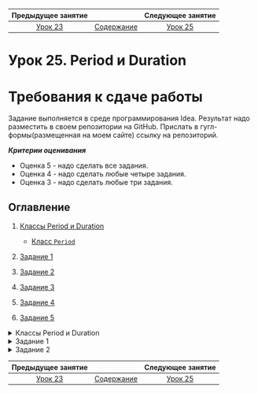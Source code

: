    Предыдущее занятие   |         &nbsp;          |   Следующее занятие    
:----------------------:|:-----------------------:|:----------------------:
 [Урок 23](LESSON23.MD) | [Содержание](../README.MD) | [Урок 25](LESSON25.MD)

# Урок 25. Period и Duration

# Требования к сдаче работы

Задание выполняется в среде программирования Idea. Результат надо разместить в своем репозитории на GitHub.
Прислать в гугл-формы(размещенная на моем сайте) ссылку на репозиторий.

***Критерии оценивания***

* Оценка 5 - надо сделать все задания.
* Оценка 4 - надо сделать любые четыре задания.
* Оценка 3 - надо сделать любые три задания.

## Оглавление
1. [Классы Period и Duration](#классы-period-и-duration)
   * [Класс `Period`](#класс-period)

3. [Задание 1](#задание-1)
4. [Задание 2](#задание-2)
5. [Задание 3](#задание-3)
6. [Задание 4](#задание-4)
7. [Задание 5](#задание-5)

<details>

<summary>Классы Period и Duration</summary>

## Классы Period и Duration

При работе со временем нам часто бывает нужна информация
не о конкретных моментах, а о длительности промежутка между ними. 
Например, если нам необходимо узнать, сколько минут займёт поездка от одной
станции метро до другой, или определить возраст пользователя нашего приложения.

Для этого в Java есть два специальных класса: `Period` (англ. «период, срок») 
и `Duration` (англ. «продолжительность, длительность»). О них и пойдёт речь
в этом уроке.

### Класс `Period`
Используется для вычисления срока **между двумя датами**. В экземпляре класса 
есть три поля: 
* продолжительность в годах (можно получить с помощью метода `getYears()`);
* месяцах (`getMonths()`);
* днях (`getDays()`).

Самый простой способ узнать продолжительность — вызвать статический 
метод `between(LocalDate startDateInclusive, LocalDate endDateExclusive)`, 
который вычисляет период с даты `startDateInclusive` 
по дату `endDateExclusive`. День, обозначенный датой `endDateExclusive`,
в расчёте не учитывается. 

Например, результатом метода `Period.between(LocalDate.of(2021, 11, 15),
LocalDate.of(2021, 11, 19))` будет промежуток в 4 дня:

![img_19.png](img_19.png)

Один из популярных примеров работы класса `Period` — программа для подсчёта возраста:

```java
import java.time.LocalDate;
import java.time.Period;

import static java.time.Month.JANUARY;

class Practicum {
    public static void main(String[] args) {
        LocalDate today = LocalDate.now();
        // напишите здесь свою дату рождения
        LocalDate birthday = LocalDate.of(1990, JANUARY, 1);

        Period age = Period.between(birthday, today);
        System.out.println("Ваш возраст:");
        System.out.println("Лет: " + age.getYears());
        System.out.println("Месяцев: " + age.getMonths());
        System.out.println("Дней: " + age.getDays());
   
```

![img_20.png](img_20.png)


### Класс Duration
В отличие от класса `Period`, класс `Duration` хранит продолжительность времени
с точностью до наносекунд и используется для вычисления длительности 
времени между двумя моментами. 
Сделать это можно с помощью метода `between(...)`:

```java
import java.time.Duration;
import java.time.LocalDateTime;
import java.time.Month;

import static java.time.Month.JANUARY;

class Practicum {
    public static void main(String[] args) {
        LocalDateTime now = LocalDateTime.now();
        // напишите здесь свою дату рождения с точностью до часов и минут
        int yearOfBirth = 1990;
        Month monthOfBirth = JANUARY;
        int dayOfMonth = 1;
        int hourOfBirth = 9;
        int minuteOfBirth = 0;
        LocalDateTime birthday = LocalDateTime.of(yearOfBirth, monthOfBirth, dayOfMonth, hourOfBirth, minuteOfBirth);

        Duration duration = Duration.between(birthday, now);

        System.out.println("На момент запуска кода вы прожили " + duration.getSeconds()
                + " секунд и " + duration.getNano() + " наносекунд.");
    }
}
```

![img_21.png](img_21.png)

Кроме того, у `Instant`, `LocalDateTime`, `LocalDate` и `LocalTime` есть 
метод `plus(TemporalAmount amountToAdd)`, где `TemporalAmount` (англ. «временно́е количество») 
—  интерфейс, представляющий продолжительность времени, который как раз и реализуют 
классы `Duration` и `Period`. А значит их значения можно передать в качестве параметра 
этого метода. Таким образом, `plus(TemporalAmount amountToAdd)` можно использовать и 
для вычисления момента времени, который произойдёт спустя промежуток, хранящийся в 
`Duration` или `Period`.

Например, если в переменной `ninetyMinutes` хранится промежуток продолжительностью в
90 минут, то при добавлении его к какому-либо моменту времени можно получить новый, но на
90 минут позже:

```java
import java.time.Duration;
import java.time.LocalTime;


class Practicum {
    public static void main(String[] args) {
        LocalTime start = LocalTime.of(0, 0);
        LocalTime finish = LocalTime.of(1, 30);

        // находим продолжительность между двумя единицами времени
        Duration ninetyMinutes = Duration.between(start, finish);

        LocalTime noon = LocalTime.of(12, 0);
        System.out.println("Старый момент времени: " + noon);
        // прибавляем к созданному моменту вычисленную продолжительность
        LocalTime newTime = noon.plus(ninetyMinutes);

        System.out.println("Новый момент времени: " + newTime);
    }
}
```

![img_22.png](img_22.png)

### Создание объектов Duration и Period

Создать объект с промежутком времени можно и вручную:
1. Перечислить все составляющие промежутка: года, месяцы и дни для `Period`:

```java
// промежуток длиной 100 лет, 10 месяцев, 1 день
Period longTime = Period.of(100, 10, 1);
```
 
2.  Воспользоваться методами по созданию промежутка из конкретной величины. Для `Period`:
   * `ofDays(int days)` — создаёт экземпляр Period длительностью `days` дней,
   * `ofWeeks(int weeks)` — длительностью `weeks` недель,
   * `ofMonths(int months)` — длительностью `months` месяцев,
   * `ofYears(int years)` — длительностью `years` лет.

 
Метод `toString()` у класса `Period` выводит продолжительность в формате 
`P[количество лет]Y[количество месяцев]M[количество дней]D`.
Если какая-то составляющая (например, количество месяцев) равна нулю, то она опускается.

Например, промежуток в 3 года, 4 месяца и 5 дней будет выглядеть как `P3Y4M5D`; 
1 год и 10 дней — `P1Y10D`, 14 дней — `P14D`.

Например, продолжительность столетней войны 
(которая на самом деле длилась больше ста лет) будет выведена на экран как `P116Y4M25D`,
а период из 3 недель — `P21D`.

```java
import java.time.Period;

class Practicum {
    public static void main(String[] args) {
        Period theHundredYearsWarPeriod = Period.of(116, 4, 25);
        System.out.println(theHundredYearsWarPeriod);

        Period threeWeeks = Period.ofWeeks(3);
        System.out.println(threeWeeks);
    }
}
```

![img_24.png](img_24.png)

А вот методы, с помощью которых можно создать экземпляр класса `Duration`:
* `ofSeconds(long seconds)` — создаёт экземпляр `Duration` длительностью `seconds` секунд,
* `ofSeconds(long seconds, long nanoAdjustment)`— длительностью `seconds` секунд и `nanoAdjustment` наносекунд,
* `ofMinutes(long minutes)` — длительностью `minutes` минут,
* `ofHours(long hours)` — длительностью `hours` часов,
* `ofDays(long days)` — длительностью `days` дней.

Как и в случае с классом `Period`, метод `toString()` у класса `Duration` выводит 
продолжительность в формате 
`PT[количество часов]H[количество минут]M[количество секунд]S`. 
Единица времени, равная нулю, также будет опущена. 
Промежуток в 7 часов, 10 минут, 15 секунд будет выглядеть как `PT7H10M15S`. 
Специальных обозначений для милли- и наносекунд нет — они будут переведены в секунды. Например, 
1 час, 30 секунд и 7 наносекунд — будут выглядеть как `PT1H30M0.000000007S`.


```java
import java.time.Duration;

class Practicum {
    public static void main(String[] args) {
        Duration tenMinutes = Duration.ofMinutes(10);
        System.out.println(tenMinutes);

        Duration fiveDays = Duration.ofDays(5);
        System.out.println(fiveDays);

        Duration sixHours = Duration.ofHours(6);
        System.out.println(sixHours);

        Duration someTime = Duration.ofSeconds(59, 100);
        System.out.println(someTime);
    }
}
```

![img_25.png](img_25.png)

### Методы класса Duration

Так как `Duration` предоставляет больше возможностей по использованию, 
промежутки времени чаще всего вычисляют именно с помощью него. 

У этого класса есть два поля, которые и отражают продолжительность: 
количество секунд и дробная часть секунды — в наносекундах. Получить значения 
этих полей можно с помощью методов `getSeconds()` и `getNano()`.
Например, таким образом можно вычислить, сколько по времени выполнялся участок кода:

```java
import java.time.Duration;
import java.time.LocalDateTime;
import java.util.Random;

class Practicum {
    public static void main(String[] args) throws InterruptedException {
        Random random = new Random();

        // фиксируем начало выполнения кода
        LocalDateTime start = LocalDateTime.now();

        // производим действия, время исполнения которых хотим замерить
        int num = random.nextInt(5000);
        Thread.sleep(num); // останавливаем выполнение кода на произвольное время

        // фиксируем конец выполнения кода
        LocalDateTime finish = LocalDateTime.now();

        // находим продолжительность между двумя моментами
        Duration duration = Duration.between(start, finish);

        // выводим результат
        System.out.println("Код выполнился за " + duration.getSeconds() + "." + duration.getNano() + "с.");
    }
}
```

![img_26.png](img_26.png)

Так как выводить время в секундах далеко не всегда удобно, 
то у `Duration` есть методы, приводящие продолжительность в другие единицы времени:

* `toDays()` — возвращает целое число дней в промежутке;
* `toHours()` — целое число часов;
* `toMinutes()` — целое число минут;
* `toMillis()` — целое число миллисекунд;
* `toNanos()` — целое число наносекунд;
* `toHoursPart()` — возвращает количество часов от неполного дня;
* `toMinutesPart()` — количество минут от неполного часа;
* `toSecondsPart()` — количество секунд от неполной минуты;
* `toMillisPart()` — количество миллисекунд от неполной секунды.

Например, если промежуток времени исчисляется часами, 
можно воспользоваться методами `toHours()`, `toMinutesPart()` и `toMinutes()`

```java
import java.time.Duration;
import java.time.LocalTime;

class Practicum {
    public static void main(String[] args) {
        LocalTime secondTime = LocalTime.of(23, 40);
        LocalTime firstTime = LocalTime.of(14, 25);

        Duration duration = Duration.between(firstTime, secondTime);

        System.out.println("Между двумя моментами времени:");
        System.out.println(duration.toHours() + " часов, " + duration.toMinutesPart() + " минут,");
        System.out.println("или " + duration.toMinutes() + " минут.");
    }
}
```

![img_28.png](img_28.png)

</details>



<details>
<summary>Задание 1</summary>

## Задание 1

В компании ООО «Ретроградный Меркурий» для улучшения планирования решили 
использовать ретроанализ: определять, сколько по времени будет в
ыполняться задача, если известно, во сколько она была начата и 
закончена в прошлый раз. Восстановите пропущенные участки кода. 
Воспользуйтесь классом `DateTimeFormatter`,
чтобы выводить время в формате `часы:минуты` (например, `12:34`).


```
import java.time.Duration;
import java.time.LocalTime;
import java.time.format.DateTimeFormatter;


class Practicum {
    public static void main(String[] args) {
        // время начала работы над задачей — 9:00
        LocalTime taskStart = LocalTime.of(...);
        // время окончания работы над задачей — 11:30
        LocalTime taskFinish = LocalTime.of(...);

        // опишите формат вывода в виде часы:минуты
        DateTimeFormatter formatter = ...

        // найдите продолжительность между двумя единицами времени
        Duration duration = ...
        
        // taskStart должен быть выведен в указанном формате
        System.out.println("В прошлый раз задача была начата в " + ... + ",");
        // taskFinish должен быть выведен в указанном формате
        System.out.println("а закончена в " + ... + ".");
        
        LocalTime now = LocalTime.now();
        // now должен быть выведен в указанном формате
        System.out.println("Сейчас " + ... + ".");

        // прибавьте к текущему моменту вычисленную продолжительность
        LocalTime finishTime = ...;

        // finishTime должен быть выведен в указанном формате
        System.out.println("Значит, задача будет выполнена к " + ... + ".");
    }
}



```

### Подсказки

* Создать правильный формат можно с помощью` DateTimeFormatter.ofPattern("HH:mm")`.
* Вывести время в нужном формате поможет метод `format(formatter)`.
* Вычислить время спустя промежуток `duration` можно с помощью метода `plus(duration)`


</details>


<details>
<summary>Задание 2</summary>

## Задание 2

Для космических перелётов в 
2099 году используются прыжки сквозь гиперпространство. 
Бортовому компьютеру необходимо знать: или прыжок будет коротким (меньше суток), 
и тогда продолжительность прыжка нужно выводить в минутах, или долгим, и тогда е
го продолжительность нужно выводить в днях. 

Для вывода временных меток используйте паттерн `"dd.MM.yyyy, HH:mm"`. 
Итоговый ответ должен выглядеть так:

```
Вход в гиперпространство:
10.10.2099, 12:05
Выход из гиперпространства:
10.10.2099, 14:15
Минут на гиперпрыжок: 130

Вход в гиперпространство:
10.10.2099, 12:00
Выход из гиперпространства:
11.10.2099, 15:30
Дней на гиперпрыжок: 1

Вход в гиперпространство:
10.10.2099, 23:10
Выход из гиперпространства:
11.10.2099, 10:25
Минут на гиперпрыжок: 675
```


```
import java.time.Duration;
import java.time.LocalDateTime;
import java.time.Period;
import java.time.format.DateTimeFormatter;


class Practicum {
    public static final int SECONDS_IN_DAY = 60 * 60 * 24;

    public static void main(String[] args) {
        LocalDateTime firstStart = LocalDateTime.of(2099, 10, 10, 12, 5);
        LocalDateTime firstFinish = LocalDateTime.of(2099, 10, 10, 14, 15);

        LocalDateTime secondStart = LocalDateTime.of(2099, 10, 10, 12, 0);
        LocalDateTime secondFinish = LocalDateTime.of(2099, 10, 11, 15, 30);

        LocalDateTime thirdStart = LocalDateTime.of(2099, 10, 10, 23, 10);
        LocalDateTime thirdFinish = LocalDateTime.of(2099, 10, 11, 10, 25);


        printGap(firstStart, firstFinish);
        printGap(secondStart, secondFinish);
        printGap(thirdStart, thirdFinish);
    }

    private static void printGap(LocalDateTime start, LocalDateTime finish) {
        // используйте паттерн "dd.MM.yyyy, HH:mm"
        DateTimeFormatter formatter = ...;

        System.out.println("Вход в гиперпространство:");
        // вывод должен быть в корректном формате
        System.out.println(...);
        System.out.println("Выход из гиперпространства:");
        // вывод должен быть в корректном формате
        System.out.println(...);
        // найдите продолжительность
        Duration duration = ...;

        // сравните продолжительность в секундах с количеством секунд в сутках
        // воспользуйтесь константой SECONDS_IN_DAY
        if (...) {
            // выведите продолжительность в днях
            System.out.println("Дней на гиперпрыжок: " + ...);
        } else {
            // выведите продолжительность в минутах
            System.out.println("Минут на гиперпрыжок: " + ...);
        }
        System.out.println();
    }
}



```
Ожидаемый результат

```
Результат

Вход в гиперпространство:

10.10.2099, 12:05

Выход из гиперпространства:

10.10.2099, 14:15

Минут на гиперпрыжок: 130



Вход в гиперпространство:

10.10.2099, 12:00

Выход из гиперпространства:

11.10.2099, 15:30

Дней на гиперпрыжок: 1



Вход в гиперпространство:

10.10.2099, 23:10

Выход из гиперпространства:

11.10.2099, 10:25

Минут на гиперпрыжок: 675


```

### Подсказки

* Создать правильный формат можно с помощью `DateTimeFormatter.ofPattern("dd.MM.yyyy, HH:mm")`.
* Вывести время в необходимом формате поможет метод `format(formatter)`.
* Чтобы получить продолжительность в нужных единицах времени, 
воспользуйтесь методами `getSeconds()`, `toDays()`, `toMinutes()`.


</details>


   Предыдущее занятие   |         &nbsp;          |   Следующее занятие    
:----------------------:|:-----------------------:|:----------------------:
 [Урок 23](LESSON23.MD) | [Содержание](../README.MD) | [Урок 25](LESSON25.MD) 